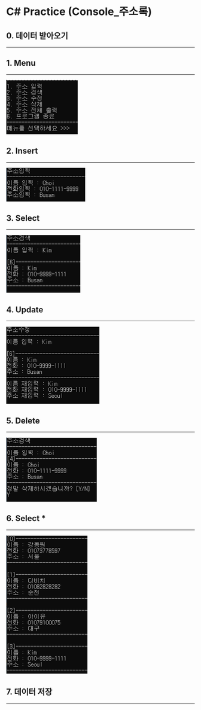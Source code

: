 # C# Practice (Console_주소록)

## 0. 데이터 받아오기
-------------------------------------


## 1. Menu
-------------------------------------
<kbd>![menu](/chap99_주소록/실행화면/메뉴.PNG "메뉴")</kbd>

## 2. Insert
-------------------------------------
<kbd>![Insert](/chap99_주소록/실행화면/주소입력.PNG "주소입력")</kbd>

## 3. Select
-------------------------------------
<kbd>![Select](/chap99_주소록/실행화면/주소검색.PNG "주소검색")</kbd>

## 4. Update
-------------------------------------
<kbd>![Update](/chap99_주소록/실행화면/주소수정.PNG "주소수정")</kbd>

## 5. Delete
-------------------------------------
<kbd>![Delete](/chap99_주소록/실행화면/주소삭제.PNG "주소삭제")</kbd>

## 6. Select *
-------------------------------------
<kbd>![Select_all](/chap99_주소록/실행화면/주소전체출력.PNG "주소전체출력")</kbd>

## 7. 데이터 저장
-------------------------------------
